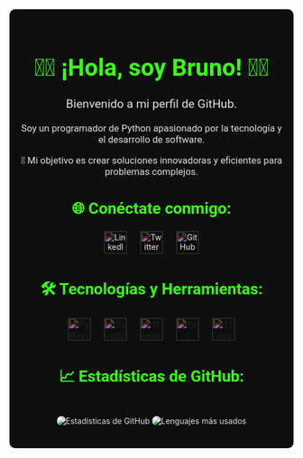 <!-- Este archivo debe guardarse como README.md en tu repositorio de perfil de GitHub -->
<div style="background-color: #0e0e0e; color: #e0e0e0; padding: 20px; border-radius: 10px; text-align: center;">
  <h1 style="font-family: 'Roboto', sans-serif; font-size: 3em; color: #39ff14;">👨‍💻 ¡Hola, soy Bruno! 👨‍💻</h1>
  <p style="font-family: 'Roboto', sans-serif; font-size: 1.5em;">Bienvenido a mi perfil de GitHub.</p>
  <p style="font-family: 'Roboto', sans-serif; font-size: 1.2em;">Soy un programador de Python apasionado por la tecnología y el desarrollo de software.</p>
  <p style="font-family: 'Roboto', sans-serif; font-size: 1.2em;">🚀 Mi objetivo es crear soluciones innovadoras y eficientes para problemas complejos.</p>
  
  <h2 style="font-family: 'Roboto', sans-serif; font-size: 2em; color: #39ff14;">🌐 Conéctate conmigo:</h2>
  <a href="https://www.linkedin.com/in/tu-perfil" style="margin: 0 10px;">
    <img src="https://cdn.jsdelivr.net/npm/simple-icons@v5/icons/linkedin.svg" alt="LinkedIn" width="40" height="40" style="filter: invert(100%);">
  </a>
  <a href="https://twitter.com/tu-perfil" style="margin: 0 10px;">
    <img src="https://cdn.jsdelivr.net/npm/simple-icons@v5/icons/twitter.svg" alt="Twitter" width="40" height="40" style="filter: invert(100%);">
  </a>
  <a href="https://github.com/tu-usuario" style="margin: 0 10px;">
    <img src="https://cdn.jsdelivr.net/npm/simple-icons@v5/icons/github.svg" alt="GitHub" width="40" height="40" style="filter: invert(100%);">
  </a>

  <h2 style="font-family: 'Roboto', sans-serif; font-size: 2em; color: #39ff14;">🛠️ Tecnologías y Herramientas:</h2>
  <p style="font-family: 'Roboto', sans-serif; font-size: 1.2em;">
    <img src="https://cdn.jsdelivr.net/npm/simple-icons@v5/icons/python.svg" alt="Python" width="40" height="40" style="filter: invert(100%); margin: 0 10px;">
    <img src="https://cdn.jsdelivr.net/npm/simple-icons@v5/icons/javascript.svg" alt="JavaScript" width="40" height="40" style="filter: invert(100%); margin: 0 10px;">
    <img src="https://cdn.jsdelivr.net/npm/simple-icons@v5/icons/docker.svg" alt="Docker" width="40" height="40" style="filter: invert(100%); margin: 0 10px;">
    <img src="https://cdn.jsdelivr.net/npm/simple-icons@v5/icons/git.svg" alt="Git" width="40" height="40" style="filter: invert(100%); margin: 0 10px;">
    <img src="https://cdn.jsdelivr.net/npm/simple-icons@v5/icons/linux.svg" alt="Linux" width="40" height="40" style="filter: invert(100%); margin: 0 10px;">
  </p>

  <h2 style="font-family: 'Roboto', sans-serif; font-size: 2em; color: #39ff14;">📈 Estadísticas de GitHub:</h2>
  <img src="https://github-readme-stats.vercel.app/api?username=tu-usuario&show_icons=true&theme=radical" alt="Estadísticas de GitHub" style="border-radius: 10px; margin: 20px 0;">
  <img src="https://github-readme-stats.vercel.app/api/top-langs/?username=tu-usuario&layout=compact&theme=radical" alt="Lenguajes más usados" style="border-radius: 10px;">
</div>
